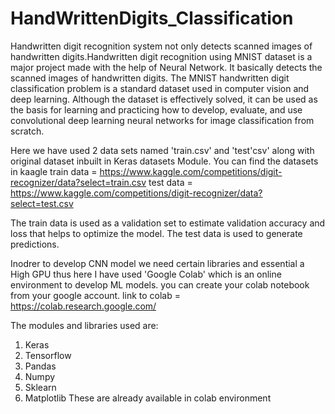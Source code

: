 # HandWrittenDigits_Classification
Handwritten digit recognition system not only detects
scanned images of handwritten digits.Handwritten digit
recognition using MNIST dataset is a major project made
with the help of Neural Network. It basically detects
the scanned images of handwritten digits.
The MNIST handwritten digit classification problem is a standard dataset used in computer vision and deep learning. Although the dataset is effectively solved, it can be used as the basis for learning and practicing how to develop, evaluate, and use convolutional deep learning neural networks for image classification from scratch.

Here we have used 2 data sets named 'train.csv' and 'test'csv' along with original dataset inbuilt in Keras datasets Module. You can find the datasets in kaagle
train data = https://www.kaggle.com/competitions/digit-recognizer/data?select=train.csv
test data = https://www.kaggle.com/competitions/digit-recognizer/data?select=test.csv

The train data is used as a validation set to estimate validation accuracy and loss that helps to optimize the model. The test data is used to generate predictions.

Inodrer to develop CNN model we need certain libraries and essential a High GPU thus here I have used 'Google Colab' which is an online environment to develop ML models. you can create your colab notebook from your google account. 
link to colab = https://colab.research.google.com/

The modules and libraries used are:
1. Keras
2.  Tensorflow
3.  Pandas
4.  Numpy
5.  Sklearn
6.  Matplotlib
These are already available in colab environment
